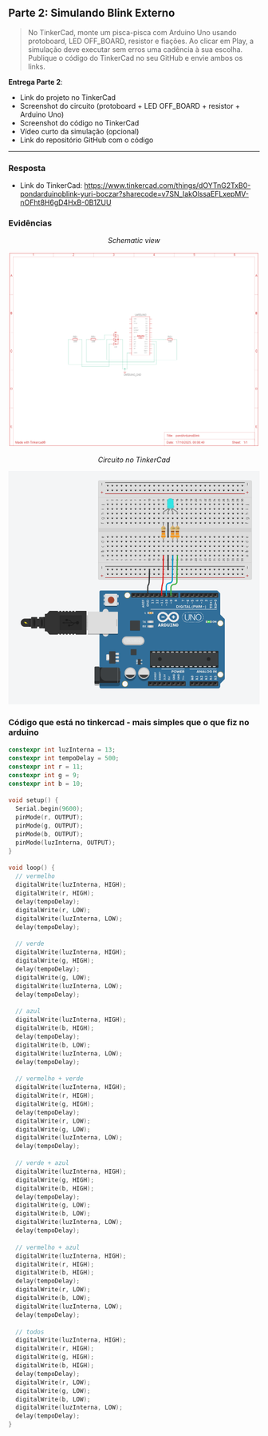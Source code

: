 ## Parte 2: Simulando Blink Externo
> No TinkerCad, monte um pisca-pisca com Arduino Uno usando protoboard, LED OFF_BOARD, resistor e fiações. Ao clicar em Play, a simulação deve executar sem erros uma cadência à sua escolha. Publique o código do TinkerCad no seu GitHub e envie ambos os links.

**Entrega Parte 2**:
- Link do projeto no TinkerCad
- Screenshot do circuito (protoboard + LED OFF_BOARD + resistor + Arduino Uno)
- Screenshot do código no TinkerCad
- Vídeo curto da simulação (opcional)
- Link do repositório GitHub com o código

----------------------------------------

### Resposta

- Link do TinkerCad: https://www.tinkercad.com/things/dOYTnG2TxB0-pondarduinoblink-yuri-boczar?sharecode=v7SN_IakOlssaEFLxepMV-nOFht8H6gD4HxB-0B1ZUU

### Evidências

<div align="center">
<p><i>Schematic view</i></p>
<img src="assets/schematic_view.png" alt="Circuito TinkerCad" width="800"/>
</div>

<div align="center">
<p><i>Circuito no TinkerCad</i></p>
<img src="assets/pondArduinoBlink.png" alt="Circuito TinkerCad" width="800"/>
</div>

### Código que está no tinkercad - mais simples que o que fiz no arduino

```cpp
constexpr int luzInterna = 13;
constexpr int tempoDelay = 500;
constexpr int r = 11;
constexpr int g = 9;
constexpr int b = 10;

void setup() {
  Serial.begin(9600);
  pinMode(r, OUTPUT);
  pinMode(g, OUTPUT);
  pinMode(b, OUTPUT);
  pinMode(luzInterna, OUTPUT);
}

void loop() {
  // vermelho
  digitalWrite(luzInterna, HIGH);
  digitalWrite(r, HIGH);
  delay(tempoDelay);
  digitalWrite(r, LOW);
  digitalWrite(luzInterna, LOW);
  delay(tempoDelay);

  // verde
  digitalWrite(luzInterna, HIGH);
  digitalWrite(g, HIGH);
  delay(tempoDelay);
  digitalWrite(g, LOW);
  digitalWrite(luzInterna, LOW);
  delay(tempoDelay);

  // azul
  digitalWrite(luzInterna, HIGH);
  digitalWrite(b, HIGH);
  delay(tempoDelay);
  digitalWrite(b, LOW);
  digitalWrite(luzInterna, LOW);
  delay(tempoDelay);

  // vermelho + verde
  digitalWrite(luzInterna, HIGH);
  digitalWrite(r, HIGH);
  digitalWrite(g, HIGH);
  delay(tempoDelay);
  digitalWrite(r, LOW);
  digitalWrite(g, LOW);
  digitalWrite(luzInterna, LOW);
  delay(tempoDelay);

  // verde + azul
  digitalWrite(luzInterna, HIGH);
  digitalWrite(g, HIGH);
  digitalWrite(b, HIGH);
  delay(tempoDelay);
  digitalWrite(g, LOW);
  digitalWrite(b, LOW);
  digitalWrite(luzInterna, LOW);
  delay(tempoDelay);

  // vermelho + azul
  digitalWrite(luzInterna, HIGH);
  digitalWrite(r, HIGH);
  digitalWrite(b, HIGH);
  delay(tempoDelay);
  digitalWrite(r, LOW);
  digitalWrite(b, LOW);
  digitalWrite(luzInterna, LOW);
  delay(tempoDelay);

  // todos
  digitalWrite(luzInterna, HIGH);
  digitalWrite(r, HIGH);
  digitalWrite(g, HIGH);
  digitalWrite(b, HIGH);
  delay(tempoDelay);
  digitalWrite(r, LOW);
  digitalWrite(g, LOW);
  digitalWrite(b, LOW);
  digitalWrite(luzInterna, LOW);
  delay(tempoDelay);
}

```
